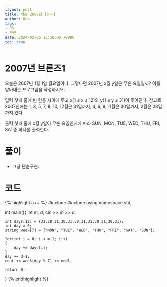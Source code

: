 ```yaml
---
layout: post
title: 백준 2007년 [c++]
author: Hun
tags:
- PS
- 구현
date: 2024-02-06 13:56:00 +0800
toc: true
---
```


# 2007년 브론즈1

오늘은 2007년 1월 1일 월요일이다. 그렇다면 2007년 x월 y일은 무슨 요일일까? 이를 알아내는 프로그램을 작성하시오.

입력
첫째 줄에 빈 칸을 사이에 두고 x(1 ≤ x ≤ 12)와 y(1 ≤ y ≤ 31)이 주어진다. 참고로 2007년에는 1, 3, 5, 7, 8, 10, 12월은 31일까지, 4, 6, 9, 11월은 30일까지, 2월은 28일까지 있다.

출력
첫째 줄에 x월 y일이 무슨 요일인지에 따라 SUN, MON, TUE, WED, THU, FRI, SAT중 하나를 출력한다.

# 풀이
- 그냥 단순구현.

# 코드
{% highlight c++ %}
#include <iostream>
#include <string>
using namespace std;

int main(){
    int m, d;
    cin >> m >> d;

    int days[12] = {31,28,31,30,31,30,31,31,30,31,30,31};
    int day = 0;
    string week[7] = {"MON", "TUE", "WED", "THU", "FRI", "SAT", "SUN"};

    for(int i = 0; i < m-1; i++)
    {
        day += days[i];
    }
    day += d-1;
    cout << week[day % 7] << endl;

    return 0;
}
{% endhighlight %}